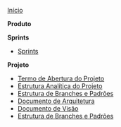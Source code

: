 ﻿[Início](/)

**Produto**

**Sprints**
* [Sprints](./docs/sprints/sprints.md)

**Projeto**
* [Termo de Abertura do Projeto](./docs/open-term-project.md)
* [Estrutura Analítica do Projeto](./docs/eap.md)
* [Estrutura de Branches e Padrões](./docs/branches-structure.md)
* [Documento de Arquitetura](./docs/architecture.md)
* [Documento de Visão](./docs/vision.md)
* [Estrutura de Branches e Padrões](branches-structure.md)
